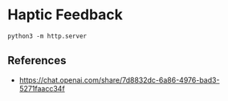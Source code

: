 # Haptic Feedback

```shell
python3 -m http.server
```

## References

- <https://chat.openai.com/share/7d8832dc-6a86-4976-bad3-5271faacc34f>
